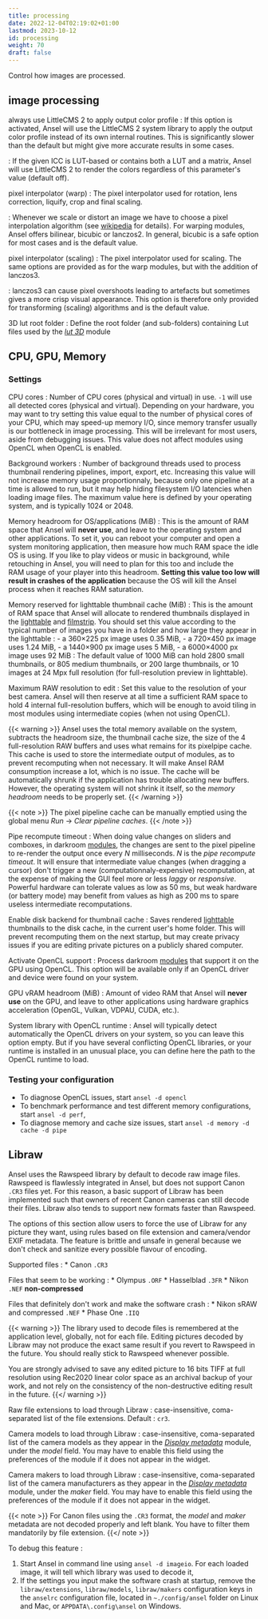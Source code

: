 ```yaml
---
title: processing
date: 2022-12-04T02:19:02+01:00
lastmod: 2023-10-12
id: processing
weight: 70
draft: false
---
```


Control how images are processed.

## image processing

always use LittleCMS 2 to apply output color profile
: If this option is activated, Ansel will use the LittleCMS 2 system library to apply the output color profile instead of its own internal routines. This is significantly slower than the default but might give more accurate results in some cases.

: If the given ICC is LUT-based or contains both a LUT and a matrix, Ansel will use LittleCMS 2 to render the colors regardless of this parameter's value (default off).

pixel interpolator (warp)
: The pixel interpolator used for rotation, lens correction, liquify, crop and final scaling.

: Whenever we scale or distort an image we have to choose a pixel interpolation algorithm (see [wikipedia](https://en.wikipedia.org/wiki/Image_scaling) for details). For warping modules, Ansel offers bilinear, bicubic or lanczos2. In general, bicubic is a safe option for most cases and is the default value.

pixel interpolator (scaling)
: The pixel interpolator used for scaling. The same options are provided as for the warp modules, but with the addition of lanczos3.

: lanczos3 can cause pixel overshoots leading to artefacts but sometimes gives a more crisp visual appearance. This option is therefore only provided for transforming (scaling) algorithms and is the default value.

3D lut root folder
: Define the root folder (and sub-folders) containing Lut files used by the [_lut 3D_](../views/darkroom/modules/lut-3D.md) module


## CPU, GPU, Memory

### Settings

CPU cores
: Number of CPU cores (physical and virtual) in use. `-1` will use all detected cores (physical and virtual). Depending on your hardware, you may want to try setting this value equal to the number of physical cores of your CPU, which may speed-up memory I/O, since memory transfer usually is our bottleneck in image processing. This will be irrelevant for most users, aside from debugging issues. This value does not affect modules using OpenCL when OpenCL is enabled.

Background workers
: Number of background threads used to process thumbnail rendering pipelines, import, export, etc. Increasing this value will not increase memory usage proportionnaly, because only one pipeline at a time is allowed to run, but it may help hiding filesystem I/O latencies when loading image files. The maximum value here is defined by your operating system, and is typically 1024 or 2048.

Memory headroom for OS/applications (MiB)
: This is the amount of RAM space that Ansel will __never use__, and leave to the operating system and other applications. To set it, you can reboot your computer and open a system monitoring application, then measure how much RAM space the idle OS is using. If you like to play videos or music in background, while retouching in Ansel, you will need to plan for this too and include the RAM usage of your player into this headroom. __Setting this value too low will result in crashes of the application__ because the OS will kill the Ansel process when it reaches RAM saturation.

Memory reserved for lighttable thumbnail cache (MiB)
: This is the amount of RAM space that Ansel will allocate to rendered thumbnails displayed in the [lighttable](../views/lighttable/_index.md) and [filmstrip](../views/toolboxes/filmstrip.md). You should set this value according to the typical number of images you have in a folder and how large they appear in the lighttable :
    - a 360×225 px image uses 0.35 MiB,
    - a 720×450 px image uses 1.24 MiB,
    - a 1440×900 px image uses 5 MiB,
    - a 6000×4000 px image uses 92 MiB
: The default value of 1000 MiB can hold 2800 small thumbnails, or 805 medium thumbnails, or 200 large thumbnails, or 10 images at 24 Mpx full resolution (for full-resolution preview in lighttable).

Maximum RAW resolution to edit
: Set this value to the resolution of your best camera. Ansel will then reserve at all time a sufficient RAM space to hold 4 internal full-resolution buffers, which will be enough to avoid tiling in most modules using intermediate copies (when not using OpenCL).

{{< warning >}}
Ansel uses the total memory available on the system, subtracts the headroom size, the thumbnail cache size, the size of the 4 full-resolution RAW buffers and uses what remains for its pixelpipe cache. This cache is used to store the intermediate output of modules, as to prevent recomputing when not necessary. It will make Ansel RAM consumption increase a lot, which is no issue. The cache will be automatically shrunk if the application has trouble allocating new buffers. However, the operating system will not shrink it itself, so the _memory headroom_ needs to be properly set.
{{< /warning >}}

{{< note >}}
The pixel pipeline cache can be manually emptied using the global menu _Run_ → _Clear pipeline caches_.
{{< /note >}}

Pipe recompute timeout
: When doing value changes on sliders and comboxes, in darkroom [modules](../views/darkroom/modules/_index.md), the changes are sent to the pixel pipeline to re-render the output once every _N_ milliseconds. _N_ is the _pipe recompute timeout_. It will ensure that intermediate value changes (when dragging a cursor) don't trigger a new (computationnaly-expensive) recomputation, at the expense of making the GUI feel more or less _laggy_ or _responsive_. Powerful hardware can tolerate values as low as 50 ms, but weak hardware (or battery mode) may benefit from values as high as 200 ms to spare useless intermediate recomputations.

Enable disk backend for thumbnail cache
: Saves rendered [lighttable](../views/lighttable/_index.md) thumbnails to the disk cache, in the current user's home folder. This will prevent recomputing them on the next startup, but may create privacy issues if you are editing private pictures on a publicly shared computer.

Activate OpenCL support
: Process darkroom [modules](../views/darkroom/modules/_index.md) that support it on the GPU using OpenCL. This option will be available only if an OpenCL driver and device were found on your system.

GPU vRAM headroom (MiB)
: Amount of video RAM that Ansel will __never use__ on the GPU, and leave to other applications using hardware graphics acceleration (OpenGL, Vulkan, VDPAU, CUDA, etc.).

System library with OpenCL runtime
: Ansel will typically detect automatically the OpenCL drivers on your system, so you can leave this option empty. But if you have several conflicting OpenCL libraries, or your runtime is installed in an unusual place, you can define here the path to the OpenCL runtime to load.

### Testing your configuration

- To diagnose OpenCL issues, start `ansel -d opencl`
- To benchmark performance and test different memory configurations, start `ansel -d perf`,
- To diagnose memory and cache size issues, start `ansel -d memory -d cache -d pipe`

## Libraw

Ansel uses the Rawspeed library by default to decode raw image files. Rawspeed is flawlessly integrated in Ansel, but does not support Canon `.CR3` files yet. For this reason, a basic support of Libraw has been implemented such that owners of recent Canon cameras can still decode their files. Libraw also tends to support new formats faster than Rawspeed.

The options of this section allow users to force the use of Libraw for any picture they want, using rules based on file extension and camera/vendor EXIF metadata. The feature is brittle and unsafe in general because we don't check and sanitize every possible flavour of encoding.

Supported files
:  * Canon `.CR3`

Files that seem to be working
:   * Olympus `.ORF`
    * Hasselblad `.3FR`
    * Nikon `.NEF` __non-compressed__

Files that definitely don't work and make the software crash
:   * Nikon sRAW and compressed `.NEF`
    * Phase One `.IIQ`

{{< warning >}}
The library used to decode files is remembered at the application level, globally, not for each file. Editing pictures decoded by Libraw may not produce the exact same result if you revert to Rawspeed in the future. You should really stick to Rawspeed whenever possible.

You are strongly advised to save any edited picture to 16 bits TIFF at full resolution using Rec2020 linear color space as an archival backup of your work, and not rely on the consistency of the non-destructive editing result in the future.
{{</ warning >}}

Raw file extensions to load through Libraw
: case-insensitive, coma-separated list of the file extensions. Default : `cr3`.

Camera models to load through Libraw
: case-insensitive, coma-separated list of the camera models as they appear in the [_Display metadata_](../views/toolboxes/image-information.md) module, under the _model_ field. You may have to enable this field using the preferences of the module if it does not appear in the widget.

Camera makers to load through Libraw
: case-insensitive, coma-separated list of the camera manufacturers as they appear in the [_Display metadata_](../views/toolboxes/image-information.md) module, under the _maker_ field. You may have to enable this field using the preferences of the module if it does not appear in the widget.

{{< note >}}
For Canon files using the `.CR3` format, the _model_ and _maker_ metadata are not decoded properly and left blank. You have to filter them mandatorily by file extension.
{{</ note >}}

To debug this feature : 

1. Start Ansel in command line using `ansel -d imageio`. For each loaded image, it will tell which library was used to decode it,
1. If the settings you input make the software crash at startup, remove the `libraw/extensions`, `libraw/models`, `libraw/makers` configuration keys in the `anselrc` configuration file, located in `~./config/ansel` folder on Linux and Mac, or `APPDATA\.config\ansel` on Windows.

